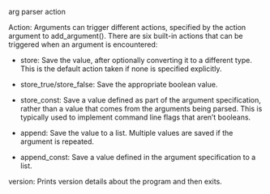 arg parser action

Action: Arguments can trigger different actions, specified by the action argument to add_argument(). There are six built-in actions that can be triggered when an argument is encountered:

- store: Save the value, after optionally converting it to a different type. This is the default action taken if none is specified explicitly.

- store_true/store_false: Save the appropriate boolean value.

- store_const: Save a value defined as part of the argument specification, rather than a value that comes from the arguments being parsed. This is typically used to implement command line flags that aren’t booleans.

- append: Save the value to a list. Multiple values are saved if the argument is repeated.

- append_const: Save a value defined in the argument specification to a list.

version: Prints version details about the program and then exits.

